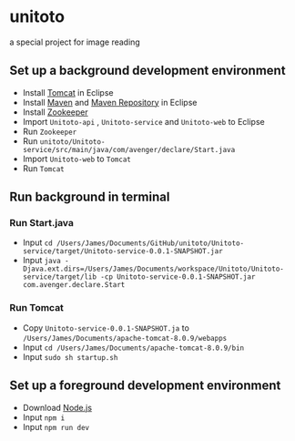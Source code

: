 # unitoto
a special project for image reading

## Set up a background development environment

- Install [Tomcat](https://tomcat.apache.org) in Eclipse
- Install [Maven](http://maven.apache.org) and [Maven Repository](http://mvnrepository.com) in Eclipse
- Install [Zookeeper](https://zookeeper.apache.org)
- Import `Unitoto-api` , `Unitoto-service` and `Unitoto-web` to Eclipse
- Run `Zookeeper`
- Run `unitoto/Unitoto-service/src/main/java/com/avenger/declare/Start.java`
- Import `Unitoto-web` to `Tomcat`
- Run `Tomcat`

## Run background in terminal

### Run Start.java

- Input `cd /Users/James/Documents/GitHub/unitoto/Unitoto-service/target/Unitoto-service-0.0.1-SNAPSHOT.jar`
- Input `java -Djava.ext.dirs=/Users/James/Documents/workspace/Unitoto/Unitoto-service/target/lib -cp Unitoto-service-0.0.1-SNAPSHOT.jar com.avenger.declare.Start`

### Run Tomcat

- Copy `Unitoto-service-0.0.1-SNAPSHOT.ja` to `/Users/James/Documents/apache-tomcat-8.0.9/webapps`
- Input `cd /Users/James/Documents/apache-tomcat-8.0.9/bin`
- Input `sudo sh startup.sh`

## Set up a foreground development environment

- Download [Node.js](https://nodejs.org)
- Input `npm i`
- Input `npm run dev`
